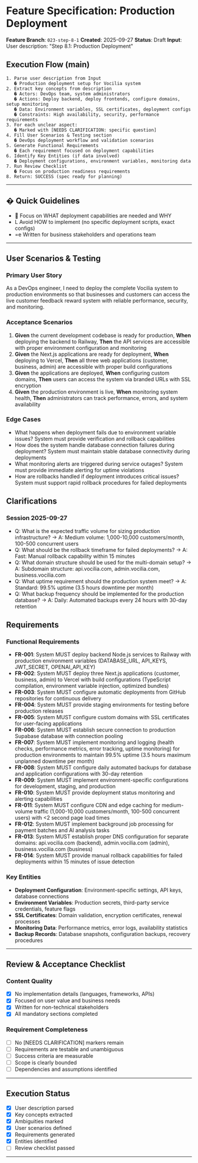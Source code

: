 # Feature Specification: Production Deployment

**Feature Branch**: `023-step-8-1` **Created**: 2025-09-27 **Status**: Draft
**Input**: User description: "Step 8.1: Production Deployment"

## Execution Flow (main)

```
1. Parse user description from Input
   � Production deployment setup for Vocilia system
2. Extract key concepts from description
   � Actors: DevOps team, system administrators
   � Actions: Deploy backend, deploy frontends, configure domains, setup monitoring
   � Data: Environment variables, SSL certificates, deployment configs
   � Constraints: High availability, security, performance requirements
3. For each unclear aspect:
   � Marked with [NEEDS CLARIFICATION: specific question]
4. Fill User Scenarios & Testing section
   � DevOps deployment workflow and validation scenarios
5. Generate Functional Requirements
   � Each requirement focused on deployment capabilities
6. Identify Key Entities (if data involved)
   � Deployment configurations, environment variables, monitoring data
7. Run Review Checklist
   � Focus on production readiness requirements
8. Return: SUCCESS (spec ready for planning)
```

---

## � Quick Guidelines

-  Focus on WHAT deployment capabilities are needed and WHY
- L Avoid HOW to implement (no specific deployment scripts, exact configs)
- =e Written for business stakeholders and operations team

---

## User Scenarios & Testing

### Primary User Story

As a DevOps engineer, I need to deploy the complete Vocilia system to production
environments so that businesses and customers can access the live customer
feedback reward system with reliable performance, security, and monitoring.

### Acceptance Scenarios

1. **Given** the current development codebase is ready for production, **When**
   deploying the backend to Railway, **Then** the API services are accessible
   with proper environment configuration and monitoring
2. **Given** the Next.js applications are ready for deployment, **When**
   deploying to Vercel, **Then** all three web applications (customer, business,
   admin) are accessible with proper build configurations
3. **Given** the applications are deployed, **When** configuring custom domains,
   **Then** users can access the system via branded URLs with SSL encryption
4. **Given** the production environment is live, **When** monitoring system
   health, **Then** administrators can track performance, errors, and system
   availability

### Edge Cases

- What happens when deployment fails due to environment variable issues? System
  must provide verification and rollback capabilities
- How does the system handle database connection failures during deployment?
  System must maintain stable database connectivity during deployments
- What monitoring alerts are triggered during service outages? System must
  provide immediate alerting for uptime violations
- How are rollbacks handled if deployment introduces critical issues? System
  must support rapid rollback procedures for failed deployments

## Clarifications

### Session 2025-09-27

- Q: What is the expected traffic volume for sizing production infrastructure? →
  A: Medium volume: 1,000-10,000 customers/month, 100-500 concurrent users
- Q: What should be the rollback timeframe for failed deployments? → A: Fast:
  Manual rollback capability within 15 minutes
- Q: What domain structure should be used for the multi-domain setup? → A:
  Subdomain structure: api.vocilia.com, admin.vocilia.com, business.vocilia.com
- Q: What uptime requirement should the production system meet? → A: Standard:
  99.5% uptime (3.5 hours downtime per month)
- Q: What backup frequency should be implemented for the production database? →
  A: Daily: Automated backups every 24 hours with 30-day retention

## Requirements

### Functional Requirements

- **FR-001**: System MUST deploy backend Node.js services to Railway with
  production environment variables (DATABASE_URL, API_KEYS, JWT_SECRET,
  OPENAI_API_KEY)
- **FR-002**: System MUST deploy three Next.js applications (customer, business,
  admin) to Vercel with build configurations (TypeScript compilation,
  environment variable injection, optimized bundles)
- **FR-003**: System MUST configure automatic deployments from GitHub
  repositories for continuous delivery
- **FR-004**: System MUST provide staging environments for testing before
  production releases
- **FR-005**: System MUST configure custom domains with SSL certificates for
  user-facing applications
- **FR-006**: System MUST establish secure connection to production Supabase
  database with connection pooling
- **FR-007**: System MUST implement monitoring and logging (health checks,
  performance metrics, error tracking, uptime monitoring) for production
  environments to maintain 99.5% uptime (3.5 hours maximum unplanned downtime
  per month)
- **FR-008**: System MUST configure daily automated backups for database and
  application configurations with 30-day retention
- **FR-009**: System MUST implement environment-specific configurations for
  development, staging, and production
- **FR-010**: System MUST provide deployment status monitoring and alerting
  capabilities
- **FR-011**: System MUST configure CDN and edge caching for medium-volume
  traffic (1,000-10,000 customers/month, 100-500 concurrent users) with <2
  second page load times
- **FR-012**: System MUST implement background job processing for payment
  batches and AI analysis tasks
- **FR-013**: System MUST establish proper DNS configuration for separate
  domains: api.vocilia.com (backend), admin.vocilia.com (admin),
  business.vocilia.com (business)
- **FR-014**: System MUST provide manual rollback capabilities for failed
  deployments within 15 minutes of issue detection

### Key Entities

- **Deployment Configuration**: Environment-specific settings, API keys,
  database connections
- **Environment Variables**: Production secrets, third-party service
  credentials, feature flags
- **SSL Certificates**: Domain validation, encryption certificates, renewal
  processes
- **Monitoring Data**: Performance metrics, error logs, availability statistics
- **Backup Records**: Database snapshots, configuration backups, recovery
  procedures

---

## Review & Acceptance Checklist

### Content Quality

- [x] No implementation details (languages, frameworks, APIs)
- [x] Focused on user value and business needs
- [x] Written for non-technical stakeholders
- [x] All mandatory sections completed

### Requirement Completeness

- [ ] No [NEEDS CLARIFICATION] markers remain
- [ ] Requirements are testable and unambiguous
- [ ] Success criteria are measurable
- [ ] Scope is clearly bounded
- [ ] Dependencies and assumptions identified

---

## Execution Status

- [x] User description parsed
- [x] Key concepts extracted
- [x] Ambiguities marked
- [x] User scenarios defined
- [x] Requirements generated
- [x] Entities identified
- [ ] Review checklist passed

---
